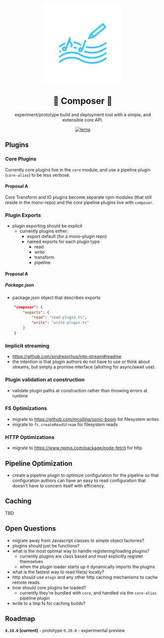 <p align="center">
    <img alt="composer" src="https://github.com/composerjs/composer/blob/master/logo.png" width="256">
    <h1 align="center">🎼 Composer 🎼</h1>
</p>

<p align="center">
    experiment/prototype build and deployment tool
    with a simple, and extensible core API.
</p>

<p align="center">
    <a href="https://lernajs.io/"><img alt="lerna" src="https://img.shields.io/badge/maintained%20with-lerna-cc00ff.svg"></a>
</p>


## Plugins

### Core Plugins
Currently core plugins live in the `core` module, and use a
pipeline plugin (`core-alias`) to be less verbose.

#### Proposal A
Core Transform and IO plugins become separate npm modules (that still
reside in the mono-repo) and the core pipeline plugins live with
`composer`.

### Plugin Exports
* plugin exporting should be explicit
    * currently plugins either:
        * export default (for a mono-plugin repo)
        * named exports for each plugin type
            * read
            * write
            * transform
            * pipeline

#### Proposal A

##### Package.json
* package.json object that describes exports
```json
    "composer": {
        "exports": {
            "read": "read-plugin.ts",
            "write": "write-plugin.ts"
        }
    }
```

### Implicit streaming
* https://github.com/sindresorhus/into-stream#readme
* the intention is that plugin authors do not have to use or think about streams, but simply a promise interface (allotting for async/await use).

### Plugin validation at construction
* validate plugin paths at construction rather than throwing errors at runtime

### FS Optimizations
* migrate to https://github.com/mcollina/sonic-boom for filesystem writes
* migrate to `fs.createReadStream` for filesystem reads

### HTTP Optimizations
* migrate to https://www.npmjs.com/package/node-fetch for http

## Pipeline Optimization
* create a pipeline plugin to optimize configuration for the pipeline so that configuration authors can have an easy to read configuration that doesn't have
  to concern itself with efficiency.

## Caching
TBD

## Open Questions
* migrate away from Javascript classes to simple object factories?
* plugins should just be functions?
* what is the most optimal way to handle registering/loading plugins?
    * currently plugins are class based and must explicitly register themselves
    * when the plugin loader starts up it dynamically imports the plugins
* what is the fastest way to read file(s) locally?
* http should use `etags` and any other http caching mechanisms to cache remote reads.
* how should core plugins be loaded?
    * currently they're bundled with `core`, and handled via the `core-alias` pipeline plugin
* write to a tmp fs for caching builds?

## Roadmap

**`0.10.0` (current)** - prototype
`0.20.0` - experimental preview
